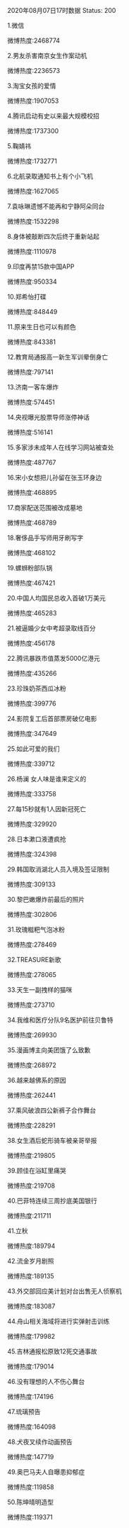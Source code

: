 2020年08月07日17时数据
Status: 200

1.微信

微博热度:2468774

2.男友杀害南京女生作案动机

微博热度:2236573

3.淘宝女孩的爱情

微博热度:1907053

4.腾讯启动有史以来最大规模校招

微博热度:1737300

5.鞠婧祎

微博热度:1732771

6.北航录取通知书上有个小飞机

微博热度:1627065

7.袁咏琳遗憾不能再和宁静阿朵同台

微博热度:1532298

8.身体被敲断四次后终于重新站起

微博热度:1110978

9.印度再禁15款中国APP

微博热度:950334

10.郑希怡打碟

微博热度:848449

11.原来生日也可以有颜色

微博热度:843381

12.教育局通报高一新生军训晕倒身亡

微博热度:797141

13.济南一客车爆炸

微博热度:574451

14.央视曝光股票导师涨停神话

微博热度:516141

15.多家涉未成年人在线学习网站被查处

微博热度:487767

16.宋小女想把儿孙留在张玉环身边

微博热度:468895

17.商家配送范围被改成墓地

微博热度:468789

18.奢侈品手写师用牙刷写字

微博热度:468102

19.螺蛳粉部队锅

微博热度:467421

20.中国人均国民总收入首破1万美元

微博热度:465283

21.被逼婚少女中考超录取线百分

微博热度:456178

22.腾讯暴跌市值蒸发5000亿港元

微博热度:435266

23.珍珠奶茶西瓜冰粉

微博热度:399776

24.影院复工后首部票房破亿电影

微博热度:347649

25.如此可爱的我们

微博热度:339712

26.杨澜 女人味是谁来定义的

微博热度:333758

27.每15秒就有1人因新冠死亡

微博热度:329920

28.日本漱口液遭疯抢

微博热度:324398

29.韩国取消湖北人员入境及签证限制

微博热度:309133

30.黎巴嫩爆炸前最后的照片

微博热度:302806

31.玫瑰糍粑气泡冰粉

微博热度:278469

32.TREASURE新歌

微博热度:278065

33.天生一副拽样的猫咪

微博热度:273710

34.我维和医疗分队9名医护前往贝鲁特

微博热度:269930

35.漫画博主向美团饿了么致歉

微博热度:268972

36.越来越佛系的原因

微博热度:262441

37.乘风破浪四公新裤子合作舞台

微博热度:228291

38.女生酒后蛇形骑车被亲哥举报

微博热度:219805

39.顾佳在浴缸里痛哭

微博热度:219708

40.巴菲特连续三周抄底美国银行

微博热度:211711

41.立秋

微博热度:189794

42.流金岁月剧照

微博热度:189135

43.外交部回应美计划对台出售无人侦察机

微博热度:183087

44.舟山相关海域将进行实弹射击训练

微博热度:179982

45.吉林通报松原致12死交通事故

微博热度:179014

46.没有理想的人不伤心舞台

微博热度:174196

47.琉璃预告

微博热度:164098

48.犬夜叉续作动画预告

微博热度:147719

49.奥巴马夫人自曝患抑郁症

微博热度:119858

50.陈坤晴明造型

微博热度:119371

